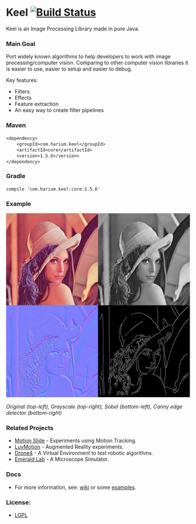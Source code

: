 Keel [![Build Status](https://travis-ci.org/Harium/keel.svg?branch=master)](https://travis-ci.org/Harium/keel)
====

Keel is an Image Processing Library made in pure Java.

### Main Goal
Port widely known algorithms to help developers to work with image processing/computer vision. Comparing to other computer vision libraries it is easier to use, easier to setup and easier to debug.

Key features: 
- Filters
- Effects
- Feature extraction
- An easy way to create filter pipelines


### Maven
```
<dependency>
    <groupId>com.harium.keel</groupId>
    <artifactId>core</artifactId>
    <version>1.5.6</version>
</dependency>
```

### Gradle
```
compile 'com.harium.keel:core:1.5.6'
```

### Example
![Lena with filters](https://raw.githubusercontent.com/Harium/keel/master/screenshots/lena.jpg)

_Original (top-left), Grayscale (top-right), Sobel (bottom-left), Canny edge detector (bottom-right)_

### Related Projects
- [Motion Slide](https://github.com/yuripourre/motion-slide/) - Experiments using Motion Tracking.
- [LuvMotion](https://github.com/yuripourre/luvmotion/) - Augmented Reality experiments.
- [Drone4](https://github.com/yuripourre/drone4) - A Virtual Environment to test robotic algorithms.
- [Emerald Lab](https://github.com/yuripourre/emerald-lab) - A Microscope Simulator.

### Docs
- For more information, see: [wiki](https://github.com/yuripourre/e-motion/wiki/) or some [examples](https://github.com/Harium/keel/wiki/Examples).

### License:
- [LGPL](https://www.gnu.org/licenses/lgpl-3.0.en.html)
